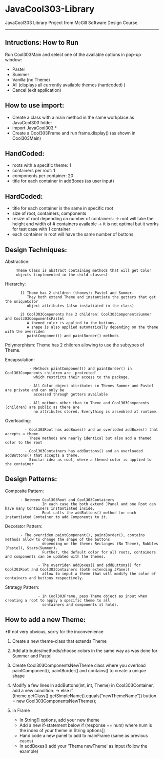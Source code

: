 # JavaCool303-Library
JavaCool303 Library Project from McGill Software Design Course.
________________________________________________________________________
Intructions: How to Run
-----------------------
Run Cool303Main and select one of the available options in pop-up window:
- Pastel
- Summer
- Vanilla (no Theme)
- All (displays all currently available themes (hardcoded) )
- Cancel (exit application)

How to use import:
------------------ 
- Create a class with a main method in the same workplace as JavaCool303 folder
- import JavaCool303.*
- Create a Cool303Frame and run frame.display() (as shown in Cool303Main)

HandCoded: 
----------
- roots with a specific theme: 1
- containers per root: 1
- components per container: 20
- title for each container in addBoxes (as user input)

HardCoded:
----------
- title for each container is the same in specific root
- size of root, containers, components
- resize of root depending on number of containers:
 	-> root will take the height and width of # containers available
	-> it is not optimal but it works for test case with 1 container
- each container in root will have the same number of buttons

Design Techniques:
------------------
Abstraction: 

	     Theme Class is abstract containing methods that will get Color 
	     objects (implemented in the child classes)

Hierarchy: 

           1) Theme has 2 children (themes): Pastel and Summer.
              They both extend Theme and instantiate the getters that get the uniqueColor 
              object attributes (also instatiated in the class)
           
           2) Cool303Components has 2 children: Cool303ComponentsSummer and Cool303ComponentsPastel
              A themed color is applied to the buttons.
              A shape is also applied automatically depending on the theme with the overriden 
              paintComponent() and paintBorder() methods 

Polymorphism: Theme has 2 children allowing to use the subtypes of Theme.
              
Encapsulation: 

               - Methods paintComponent() and paintBorder() in Cool303Components children are 'protected'
                 which restricts their access to the package.
                 
               - All Color object attributes in Themes Summer and Pastel are private and can only be 
                 accessed through getters available
                 
               - All methods other than in Theme and Cool303Components (children) are public as there are
                 no attributes stored. Everything is assembled at runtime.

Overloading: 

             - Cool303Root has addBoxes() and an overloded addBoxes() that accepts a theme.
               These methods are nearly identical but also add a themed color to the root
	       
             - Cool303Containers has addButtons() and an overloaded addButtons() that accepts a theme.
               Similar idea as root, where a themed color is applied to the container



Design Patterns:
----------------
Composite Pattern: 

		   - Between Cool303Root and Cool303Containers
                     In each case the both extend JPanel and one Root can have many Containers instantiated inside.
                     Root calls the addButtons() method for each instantiated Container to add Components to it. 

Decorator Pattern: 

		   - The overriden paintComponent(), paintBorder(), contains methods allow to change the shape of the buttons
                     depending on the theme: Rectanges (No Theme), Bubbles (Pastel), Stars(Summer).
                     Further, the default color for all roots, containers and components can be updated with the themes.
		     
                   - The overriden addBoxes() and addButtons() for Cool303Root and Cool303Containers (both extending JPanel)
                     allow to input a theme that will modify the color of containers and buttons respectively.


Strategy Pattern: 

                   - In Cool303Frame, pass Theme object as input when creating a root to apply a specific theme to all 
                     containers and components it holds.


How to add a new Theme:
-----------------------
*If not very obvious, sorry for the inconvenience

1) Create a new theme-class that extends Theme

2) Add attributes/methods/choose colors in the same way as was done for Summer and Pastel

3) Create Cool303ComponentsNewTheme class where you overload paintComponent(), paintBorder() 
   and contains() to create  a unique shape

5) Modify a few lines in addButtons(int, int, Theme) in Cool303Container, add a new condition:
   -> else if (theme.getClass().getSimpleName().equals("newThemeName")) button = new Cool303ComponentsNewTheme();
   
6) In Frame
   - In String[] options, add your new theme
   - Add a new if-statement below if (response == num) 
     where num is the index of your theme in String options[]
   - Hand code a new panel to add to mainFrame (same as previous cases)
   - In addBoxes() add your 'Theme newTheme' as input (follow the example)




